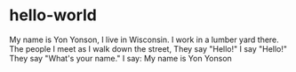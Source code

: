 # hello-world
My name is Yon Yonson,
I live in Wisconsin.
I work in a lumber yard there.
The people I meet as
I walk down the street,
They say "Hello!"
I say "Hello!"
They say "What's your name."
I say: My name is Yon Yonson
